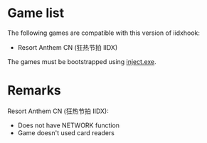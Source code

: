 # Game list

The following games are compatible with this version of iidxhook:

- Resort Anthem CN (狂热节拍 IIDX)

The games must be bootstrapped using [inject.exe](../inject.md).

# Remarks

Resort Anthem CN (狂热节拍 IIDX):

- Does not have NETWORK function
- Game doesn't used card readers
